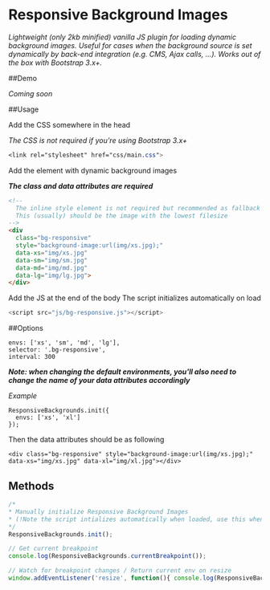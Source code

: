 # Responsive Background Images
_Lightweight (only 2kb minified) vanilla JS plugin for loading dynamic background images. Useful for cases when the background source is set dynamically by back-end integration (e.g. CMS, Ajax calls, ...). Works out of the box with Bootstrap 3.x+._

##Demo

_Coming soon_

##Usage



Add the CSS somewhere in the head

_The CSS is not required if you're using Bootstrap 3.x+_
```css
<link rel="stylesheet" href="css/main.css">

```



Add the element with dynamic background images

_**The class and data attributes are required**_
```html
<!-- 
  The inline style element is not required but recommended as fallback
  This (usually) should be the image with the lowest filesize
-->
<div 
  class="bg-responsive" 
  style="background-image:url(img/xs.jpg);" 
  data-xs="img/xs.jpg" 
  data-sm="img/sm.jpg" 
  data-md="img/md.jpg" 
  data-lg="img/lg.jpg">
</div>

```



Add the JS at the end of the body
The script initializes automatically on load
```javascript
<script src="js/bg-responsive.js"></script>
```


##Options


```
envs: ['xs', 'sm', 'md', 'lg'],
selector: '.bg-responsive',
interval: 300
```

_**Note: when changing the default environments, you'll also need to change the name of your data attributes accordingly**_

_Example_
```
ResponsiveBackgrounds.init({
  envs: ['xs', 'xl']
});
```
Then the data attributes should be as following
```
<div class="bg-responsive" style="background-image:url(img/xs.jpg);" data-xs="img/xs.jpg" data-xl="img/xl.jpg"></div>
```

## Methods

```javascript
/*
* Manually initialize Responsive Background Images
* (!Note the script intializes automatically when loaded, use this when you need manual initialization)
*/
ResponsiveBackgrounds.init();

// Get current breakpoint
console.log(ResponsiveBackgrounds.currentBreakpoint());

// Watch for breakpoint changes / Return current env on resize
window.addEventListener('resize', function(){ console.log(ResponsiveBackgrounds.currentBreakpoint()); }, false);
```



